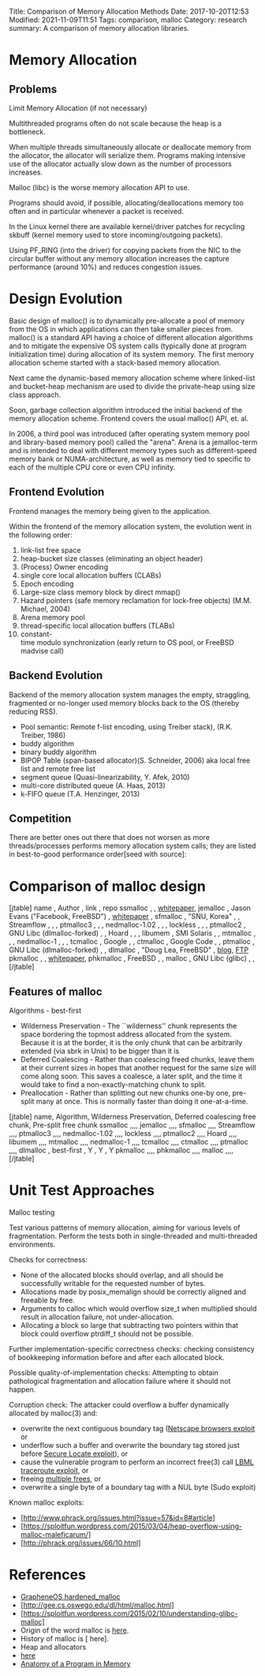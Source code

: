 Title: Comparison of Memory Allocation Methods
Date: 2017-10-20T12:53
Modified: 2021-11-09T11:51
Tags: comparison, malloc
Category: research
summary: A comparison of memory allocation libraries.

Memory Allocation
=================

Problems
--------

Limit Memory Allocation (if not necessary)

Multithreaded programs often do not scale because the heap is a
bottleneck.

When multiple threads simultaneously allocate or deallocate memory from
the allocator, the allocator will serialize them. Programs making
intensive use of the allocator actually slow down as the number of
processors increases.

Malloc (libc) is the worse memory allocation API to use.

Programs should avoid, if possible, allocating/deallocations memory too
often and in particular whenever a packet is received.

In the Linux kernel there are available kernel/driver patches for
recycling skbuff (kernel memory used to store incoming/outgoing
packets).

Using PF\_RING (into the driver) for copying packets from the NIC to the
circular buffer without any memory allocation increases the capture
performance (around 10%) and reduces congestion issues.

Design Evolution
================

Basic design of malloc() is to dynamically pre-allocate a pool of memory
from the OS in which applications can then take smaller pieces from.
malloc() is a standard API having a choice of different allocation
algorithms and to mitigate the expensive OS system calls (typically done
at program initialization time) during allocation of its system memory.
The first memory allocation scheme started with a stack-based memory
allocation.

Next came the dynamic-based memory allocation scheme where linked-list
and bucket-heap mechanism are used to divide the private-heap using size
class approach.

Soon, garbage collection algorithm introduced the initial backend of the
memory allocation scheme. Frontend covers the usual malloc() API, et.
al.

In 2006, a third pool was introduced (after operating system memory pool
and library-based memory pool) called the "arena". Arena is a
jemalloc-term and is intended to deal with different memory types such
as different-speed memory bank or NUMA-architecture, as well as memory
tied to specific to each of the multiple CPU core or even CPU infinity.

Frontend Evolution
------------------

Frontend manages the memory being given to the application.

Within the frontend of the memory allocation system, the evolution went
in the following order:

1. link-list free space
2. heap-bucket size classes (eliminating an object header)
3. (Process) Owner encoding
4. single core local allocation buffers (CLABs)
5. Epoch encoding
6. Large-size class memory block by direct mmap()
7. Hazard pointers (safe memory reclamation for lock-free objects) (M.M. Michael, 2004)
8. Arena memory pool
9. thread-specific local allocation buffers (TLABs)
10. constant-time modulo synchronization (early return to OS pool, or FreeBSD madvise call)

Backend Evolution
-----------------

Backend of the memory allocation system manages the empty, straggling,
fragmented or no-longer used memory blocks back to the OS (thereby
reducing RSS).

* Pool semantic: Remote f-list encoding, using Treiber stack), (R.K.  Treiber,  1986)
* buddy algorithm
* binary buddy algorithm
* BIPOP Table (span-based allocator)(S. Schneider, 2006) aka local free list and remote free list
* segment queue (Quasi-linearizability, Y. Afek, 2010)
* multi-core distributed queue (A. Haas, 2013)
* k-FIFO queue (T.A. Henzinger, 2013)

Competition
-----------

There are better ones out there that does not worsen as more threads/processes performs memory allocation system calls; they are listed in best-to-good performance order​\[seed with source\]:

Comparison of malloc design
===========================

[jtable]
name , Author , link , repo
ssmalloc , , <a href="https://apsys2012.kaist.ac.kr/media/papers/apsys2012-final27.pdf">whitepaper</a>,
jemalloc , Jason Evans ("Facebook, FreeBSD") , [whitepaper](https://people.freebsd.org/~jasone/jemalloc/bsdcan2006/jemalloc.pdf) ,
sfmalloc , "SNU, Korea" , ,
Streamflow , , ,
ptmalloc3 , , ,
nedmalloc-1.02 , , ,
lockless , , ,
ptmalloc2 , GNU Libc (dlmalloc-forked) , ,
Hoard , , ,
libumem , SMI Solaris , ,
mtmalloc , , ,
nedmalloc-1 , , ,
tcmalloc , Google , ,
ctmalloc , Google Code , ,
ptmalloc , GNU Libc (dlmalloc-forked) , ,
dlmalloc , "Doug Lea, FreeBSD" , <a href="http://g.oswego.edu/dl/html/malloc.html">blog</a>, <a href="ftp://g.oswego.edu/pub/misc/malloc.c">FTP</a>
pkmalloc , , <a href="http://www.freebsd.dk/pubs/malloc.pdf">whitepaper</a>,
phkmalloc , FreeBSD , ,
malloc , GNU Libc (glibc) , ,
[/jtable]

Features of malloc
------------------

Algorithms - best-first

* Wilderness Preservation - The \`\`wilderness'' chunk represents the space bordering the topmost address allocated from the system. Because it is at the border, it is the only chunk that can be arbitrarily extended (via sbrk in Unix) to be bigger than it is
* Deferred Coalescing - Rather than coalescing freed chunks, leave them at their current sizes in hopes that another request for the same size will come along soon. This saves a coalesce, a later split, and the time it would take to find a non-exactly-matching chunk to split.
* Preallocation - Rather than splitting out new chunks one-by one, pre-split many at once. This is normally faster than doing it one-at-a-time.

[jtable]
name, Algorithm, Wilderness Preservation, Deferred coalescing free chunk, Pre-split free chunk
ssmalloc ,,,,
jemalloc ,,,,
sfmalloc ,,,,
Streamflow ,,,,
ptmalloc3 ,,,,
nedmalloc-1.02 ,,,,
lockless ,,,,
ptmalloc2 ,,,,
Hoard ,,,,
libumem ,,,,
mtmalloc ,,,,
nedmalloc-1 ,,,,
tcmalloc ,,,,
ctmalloc ,,,,
ptmalloc ,,,,
dlmalloc , best-first , Y , Y , Y
pkmalloc ,,,,
phkmalloc ,,,,
malloc ,,,,
[/jtable]

Unit Test Approaches
====================

Malloc testing

Test various patterns of memory allocation, aiming for various levels of fragmentation. Perform the tests both in single-threaded and multi-threaded environments.

Checks for correctness:

* None of the allocated blocks should overlap, and all should be successfully writable for the requested number of bytes.
* Allocations made by posix\_memalign should be correctly aligned and freeable by free.
* Arguments to calloc which would overflow size\_t when multiplied should result in allocation failure, not under-allocation.
* Allocating a block so large that subtracting two pointers within that block could overflow ptrdiff\_t should not be possible.

Further implementation-specific correctness checks: checking consistency of bookkeeping information before and after each allocated block.

Possible quality-of-implementation checks: Attempting to obtain pathological fragmentation and allocation failure where it should not happen.

Corruption check: The attacker could overflow a buffer dynamically allocated by malloc(3) and:

* overwrite the next contiguous boundary tag ([Netscape browsers exploit](http://www.openwall.com/advisories/OW-002-netscape-jpeg.txt) or
* underflow such a buffer and overwrite the boundary tag stored just before [Secure Locate exploit](ftp://maxx.via.ecp.fr/dislocate/)), or
* cause the vulnerable program to perform an incorrect free(3) call [LBML traceroute exploit](http://www.synnergy.net/downloads/exploits/traceroute-exp.txt), or
* freeing [multiple frees](ftp://maxx.via.ecp.fr/traceroot/), or
* overwrite a single byte of a boundary tag with a NUL byte (Sudo exploit)

Known malloc exploits:

* [http://www.phrack.org/issues.html?issue=57&id=8#article]
* [https://sploitfun.wordpress.com/2015/03/04/heap-overflow-using-malloc-maleficarum/]
* [http://phrack.org/issues/66/10.html]

References
==========

* [GrapheneOS hardened\_malloc](https://github.com/GrapheneOS/hardened_malloc])
* [http://gee.cs.oswego.edu/dl/html/malloc.html]
* [https://sploitfun.wordpress.com/2015/02/10/understanding-glibc-malloc]
* Origin of the word malloc is [here](https://www.spinellis.gr/blog/20170914/).
* History of malloc is \[ here\].
* Heap and allocators
* [here](http://www.cs.dartmouth.edu/~sergey/cs108/2015/heaps-and-allocators.txt)
* [Anatomy of a Program in Memory](https://manybutfinite.com/post/anatomy-of-a-program-in-memory/)

